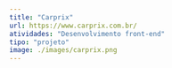 ```yaml
---
title: "Carprix"
url: https://www.carprix.com.br/
atividades: "Desenvolvimento front-end"
tipo: "projeto"
image: ./images/carprix.png
---
```

